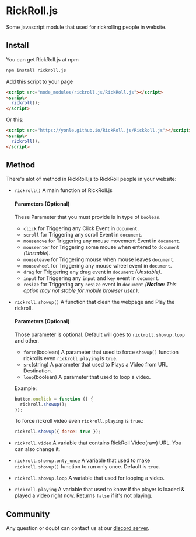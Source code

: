 # RickRoll.js
Some javascript module that used for rickrolling people in website.

## Install
You can get RickRoll.js at npm
```bash
npm install rickroll.js
```
Add this script to your page
```html
<script src="node_modules/rickroll.js/RickRoll.js"></script>
<script>
  rickroll();
</script>
```
Or this:
```html
<script src="https://yonle.github.io/RickRoll.js/RickRoll.js"></script>
<script>
  rickroll();
</script>
```
## Method
There's alot of method in RickRoll.js to RickRoll people in your website:
 - `rickroll()` A main function of RickRoll.js
   #### Parameters (Optional)
    These Parameter that you must provide is in type of `boolean`.
    - `click` for Triggering any Click Event in `document`.
    - `scroll` for Triggering any scroll Event in `document`.
    - `mousemove` for Triggering any mouse movement Event in `document`.
    - `mouseenter` for Triggering some mouse when entered to `document` *(Unstable)*.
    - `mouseleave` for Triggering mouse when mouse leaves `document`.
    - `mousewheel` for Triggering any mouse wheel event in `document`.
    - `drag` for Triggering any drag event in `document` *(Unstable)*.
    - `input` for Triggering any `input` and `key` event in `document`.
    - `resize` for Triggering any `resize` event in `document` *(**Notice:** This option may not stable for mobile browser user.)*.
 - `rickroll.showup()` A function that clean the webpage and Play the rickroll.
   #### Parameters (Optional)
    Those parameter is optional. Default will goes to `rickroll.showup.loop` and other.
    - `force`(boolean) A parameter that used to force `showup()` function rickrolls even `rickroll.playing` is `true`.
    - `src`(string) A parameter that used to Plays a Video from URL Destination.
    - `loop`(boolean) A parameter that used to loop a video.
    
   Example:
   ```js
   button.onclick = function () {
     rickroll.showup();
   });
   ```

   To force rickroll video even `rickroll.playing` is `true`.:
   ```js 
   rickroll.showup({ force: true });
   ```
 - `rickroll.video` A variable that contains RickRoll Video(raw) URL. You can also change it.
 - `rickroll.showup.only_once` A variable that used to make `rickroll.showup()` function to run only once. Default is `true`.
 - `rickroll.showup.loop` A variable that used for looping a video.
 - `rickroll.playing` A variable that used to know if the player is loaded & played a video right now. Returns `false` if it's not playing.
## Community
Any question or doubt can contact us at our [discord server](https://discord.gg/9S3ZCDR).
